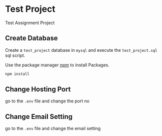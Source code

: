 # Test Project
Test Assignment Project

## Create Database
Create a `test_project` database in `mysql` and execute the `test_project.sql` sql script.


Use the package manager [npm](https://www.npmjs.com/) to install Packages.

```bash
npm install
```


## Change Hosting Port

go to the `.env` file and change the port no


## Change Email Setting

go to the `.env` file and change the email setting
